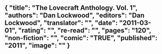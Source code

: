 {
 "title": "The Lovecraft Anthology. Vol. 1",
 "authors": "Dan Lockwood",
 "editors": "Dan Lockwood",
 "translator": "",
 "date": "2011-03-01",
 "rating": "",
 "re-read": "",
 "pages": "120",
 "non-fiction": "",
 "comic": "TRUE",
 "published": "2011",
 "image": ""
}
---

